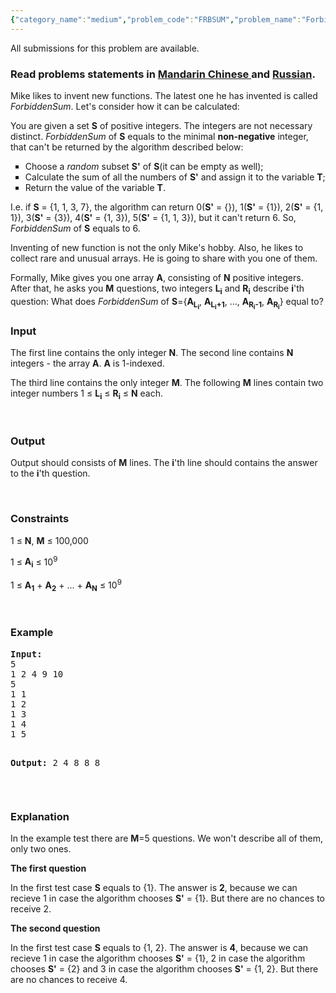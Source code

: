 ```yaml
---
{"category_name":"medium","problem_code":"FRBSUM","problem_name":"ForbiddenSum","languages_supported":{"0":"ADA","1":"ASM","2":"BASH","3":"BF","4":"C","5":"C99 strict","6":"CAML","7":"CLOJ","8":"CLPS","9":"CPP 4.3.2","10":"CPP 4.9.2","11":"CPP14","12":"CS2","13":"D","14":"ERL","15":"FORT","16":"FS","17":"GO","18":"HASK","19":"ICK","20":"ICON","21":"JAVA","22":"JS","23":"LISP clisp","24":"LISP sbcl","25":"LUA","26":"NEM","27":"NICE","28":"NODEJS","29":"PAS fpc","30":"PAS gpc","31":"PERL","32":"PERL6","33":"PHP","34":"PIKE","35":"PRLG","36":"PYTH","37":"PYTH 3.4","38":"RUBY","39":"SCALA","40":"SCM guile","41":"SCM qobi","42":"ST","43":"TCL","44":"TEXT","45":"WSPC"},"max_timelimit":2,"source_sizelimit":50000,"problem_author":"kostya_by","problem_tester":"white_king","date_added":"18-10-2013","tags":{"0":"binary","1":"jan14","2":"kostya_by","3":"medium","4":"persistence","5":"segment"},"editorial_url":"http://discuss.codechef.com/problems/FRBSUM","time":{"view_start_date":1389605400,"submit_start_date":1389605400,"visible_start_date":1389605400,"end_date":1735669800},"layout":"problem"}
---
```

<span class="solution-visible-txt">All submissions for this problem are available.</span><h3> Read problems statements in <a target="_blank" href="http://www.codechef.com/download/translated/JAN14/mandarin/FRBSUM.pdf">Mandarin Chinese </a> and <a target="_blank" href="http://www.codechef.com/download/translated/JAN14/russian/FRBSUM.pdf">Russian</a>.</h3>
<p>Mike likes to invent new functions. The latest one he has invented is called <i>ForbiddenSum</i>. Let's consider how it can be calculated:</p>
<p>You are given a set <b>S</b> of positive integers. The integers are not necessary distinct. <i>ForbiddenSum</i> of <b>S</b> equals to the minimal <b>non-negative</b> integer, that can't be returned by the algorithm described below: </p>
<p><ul type="square">
<li>Choose a <i>random</i> subset <b>S'</b> of <b>S</b>(it can be empty as well);
</li><li>Calculate the sum of all the numbers of <b>S'</b> and assign it to the variable <b>T</b>;
</li><li>Return the value of the variable <b>T</b>.
	</li></ul>
</p>
<p>
I.e. if <b>S</b> = {1, 1, 3, 7}, the algorithm can return 0(<b>S'</b> = {}), 1(<b>S'</b> = {1}), 2(<b>S'</b> = {1, 1}), 3(<b>S'</b> = {3}), 4(<b>S'</b> = {1, 3}), 5(<b>S'</b> = {1, 1, 3}), but it can't return 6. So, <i>ForbiddenSum</i> of <b>S</b> equals to 6.
</p>
<p>
Inventing of new function is not the only Mike's hobby. Also, he likes to collect rare and unusual arrays. He is going to share with you one of them.
</p>
<p>
Formally, Mike gives you one array <b>A</b>, consisting of <b>N</b> positive integers. After that, he asks you <b>M</b> questions, two integers <b>L<sub>i</sub></b> and <b>R<sub>i</sub></b> describe <b>i</b>'th question: What does <i>ForbiddenSum</i> of <b>S</b>={<b>A<sub>L<sub>i</sub></sub></b>, <b>A<sub>L<sub>i</sub>+1</sub></b>, ..., <b>A<sub>R<sub>i</sub>-1</sub></b>, <b>A<sub>R<sub>i</sub></sub></b>} equal to?
</p>
<h3>Input</h3>

<p>The first line contains the only integer <b>N</b>. The second line contains <b>N</b> integers - the array <b>A</b>. <b>A</b> is 1-indexed.</p>
<p>The third line contains the only integer <b>M</b>. The following <b>M</b> lines contain two integer numbers 1 ≤ <b>L<sub>i</sub></b> ≤ <b>R<sub>i</sub></b> ≤ <b>N</b> each.</p>
<p> </p>
<h3>Output</h3>
<p>Output should consists of <b>M</b> lines. The <b>i</b>'th line should contains the answer to the <b>i</b>'th question.</p>
<p> </p>
<h3>Constraints</h3>
<p>1 ≤ <b>N</b>, <b>M</b> ≤ 100,000</p>
<p>1 ≤ <b>A<sub>i</sub></b> ≤ 10<sup>9</sup></p>
<p>1 ≤ <b>A<sub>1</sub></b> + <b>A<sub>2</sub></b> + ... + <b>A<sub>N</sub></b> ≤ 10<sup>9</sup></p>
<p> </p>
<h3>Example</h3>
<pre><b>Input:</b>
5
1 2 4 9 10
5
1 1
1 2
1 3
1 4
1 5

<b>Output:</b>
2
4
8
8
8
</pre><p> </p>
<h3>Explanation</h3>
<p>In the example test there are <b>M</b>=5 questions. We won't describe all of them, only two ones.</p>
<p><b>The first question</b></p>
<p>In the first test case <b>S</b> equals to {1}. The answer is <b>2</b>, because we can recieve 1 in case the algorithm chooses <b>S'</b> = {1}. But there are no chances to receive 2.</p>
<p><b>The second question</b></p>
<p>In the first test case <b>S</b> equals to {1, 2}. The answer is <b>4</b>, because we can recieve 1 in case the algorithm chooses <b>S'</b> = {1}, 2 in case the algorithm chooses <b>S'</b> = {2} and 3 in case the algorithm chooses <b>S'</b> = {1, 2}. But there are no chances to receive 4.</p>

